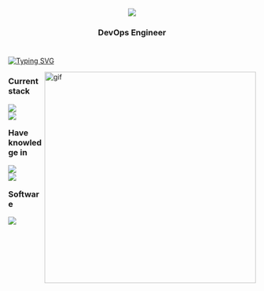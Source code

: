 <!--https://streak-stats.demolab.com/demo/-->
<!--https://readme-typing-svg.herokuapp.com/demo/-->

<h1 align="center">
    <img src="https://readme-typing-svg.herokuapp.com/?font=Righteous&size=35&color=8122F7&center=true&vCenter=true&width=400&height=70&duration=4000&lines=Hi+There!;I'm+ITMO+Student;">
</h1>

<h3 align="center">
    DevOps Engineer
</h3>
<!--
<div align="center">
    <a href="mailto:sir.fomin-job@yandex.ru">
        <img src="https://icons.veryicon.com/png/Internet%20%26%20Web/Basic%20Round%20Social/yandex.png" width="50" height="50">
    </a>
    <a href="https://t.me/MayIhaveyourattentionplease/">
        <img src="https://www.svgrepo.com/show/354443/telegram.svg" width="50" height="50">  
    </a>
    <a href="https://vk.com/please__stand__up">
        <img src="https://www.svgrepo.com/show/331634/vk-v2.svg"  width="50" height="50">  
    </a>
</div>
--!>

<h1></h1>


<a href="https://git.io/typing-svg"><img src="https://readme-typing-svg.herokuapp.com?font=Righteous&size=35&duration=3500&pause=1000&color=8122F7&width=635&height=70&lines=Working+On;...;ERROR+404;sudo+reboot;%24%25465%24%24%5E%24%2549-2fekf0008-2309-%23%40w%23(*7dw6543hwq3674445679%23%23%24834232ndaem3242%25%23%24fesfe23%25;...;..." alt="Typing SVG" /></a>

<img align="right" src="https://media2.giphy.com/media/84SFZf1BKgzeny1WxQ/giphy.gif?cid=ecf05e4740jks6gw6d2cv8f46n2g9sbvkdb8j1jhj4ln24sm&ep=v1_gifs_search&rid=giphy.gif&ct=g" alt="gif" width="430" >

  
<h3>

  Current stack
  
  <img align="up" src="https://skillicons.dev/icons?i=python,bash,linux,docker"/><br>
  <img align="up" src="https://skillicons.dev/icons?i=vim,grafana,jenkins,github"/><br>

  Have knowledge in

  <img align="up" src="https://skillicons.dev/icons?i=k8s,terraform,css,js"/><br> 
  <img align="up" src="https://skillicons.dev/icons?i=django,nginx,githubactions,postgres"/><br> 

  Software  
  
  <img src="https://skillicons.dev/icons?i=photoshop,blender,illustrator,discord" /><br>
  

</h3>

<!--<img src="https://streak-stats.demolab.com/?user=DeFomin&theme=midnight-purple&hide_border=false" alt="readme stats" /> --!>

